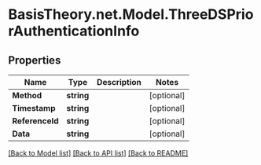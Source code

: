 # BasisTheory.net.Model.ThreeDSPriorAuthenticationInfo

## Properties

Name | Type | Description | Notes
------------ | ------------- | ------------- | -------------
**Method** | **string** |  | [optional] 
**Timestamp** | **string** |  | [optional] 
**ReferenceId** | **string** |  | [optional] 
**Data** | **string** |  | [optional] 

[[Back to Model list]](../README.md#documentation-for-models) [[Back to API list]](../README.md#documentation-for-api-endpoints) [[Back to README]](../README.md)

